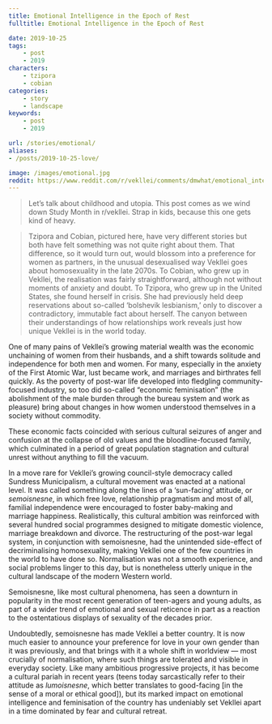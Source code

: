 ```yaml
---
title: Emotional Intelligence in the Epoch of Rest
fulltitle: Emotional Intelligence in the Epoch of Rest

date: 2019-10-25
tags:
    - post
    - 2019
characters:
    - tzipora
    - cobian
categories:
    - story
    - landscape
keywords:
    - post
    - 2019

url: /stories/emotional/
aliases:
- /posts/2019-10-25-love/

image: /images/emotional.jpg
reddit: https://www.reddit.com/r/vekllei/comments/dmwhat/emotional_intelligence_in_the_epoch_of_rest/
---
```


>Let’s talk about childhood and utopia. This post comes as we wind down Study Month in r/vekllei. Strap in kids, because this one gets kind of heavy.

>Tzipora and Cobian, pictured here, have very different stories but both have felt something was not quite right about them. That difference, so it would turn out, would blossom into a preference for women as partners, in the unusual desexualised way Vekllei goes about homosexuality in the late 2070s. To Cobian, who grew up in Vekllei, the realisation was fairly straightforward, although not without moments of anxiety and doubt. To Tzipora, who grew up in the United States, she found herself in crisis. She had previously held deep reservations about so-called ‘bolshevik lesbianism,’ only to discover a contradictory, immutable fact about herself. The canyon between their understandings of how relationships work reveals just how unique Vekllei is in the world today.

One of many pains of Vekllei’s growing material wealth was the economic unchaining of women from their husbands, and a shift towards solitude and independence for both men and women. For many, especially in the anxiety of the First Atomic War, lust became work, and marriages and birthrates fell quickly. As the poverty of post-war life developed into fledgling community-focused industry, so too did so-called “economic feminisation” (the abolishment of the male burden through the bureau system and work as pleasure) bring about changes in how women understood themselves in a society without commodity.

These economic facts coincided with serious cultural seizures of anger and confusion at the collapse of old values and the bloodline-focused family, which culminated in a period of great population stagnation and cultural unrest without anything to fill the vacuum.

In a move rare for Vekllei’s growing council-style democracy called Sundress Municipalism, a cultural movement was enacted at a national level. It was called something along the lines of a ‘sun-facing’ attitude, or *semoisnesne*, in which free love, relationship pragmatism and most of all, familial independence were encouraged to foster baby-making and marriage happiness. Realistically, this cultural ambition was reinforced with several hundred social programmes designed to mitigate domestic violence, marriage breakdown and divorce. The restructuring of the post-war legal system, in conjunction with semoisnesne, had the unintended side-effect of decriminalising homosexuality, making Vekllei one of the few countries in the world to have done so. Normalisation was not a smooth experience, and social problems linger to this day, but is nonetheless utterly unique in the cultural landscape of the modern Western world.

Semoisnesne, like most cultural phenomena, has seen a downturn in popularity in the most recent generation of teen-agers and young adults, as part of a wider trend of emotional and sexual reticence in part as a reaction to the ostentatious displays of sexuality of the decades prior.

Undoubtedly, semoisnesne has made Vekllei a better country. It is now much easier to announce your preference for love in your own gender than it was previously, and that brings with it a whole shift in worldview — most crucially of normalisation, where such things are tolerated and visible in everyday society. Like many ambitious progressive projects, it has become a cultural pariah in recent years (teens today sarcastically refer to their attitude as *lumoisnesne*, which better translates to good-facing \[in the sense of a moral or ethical good\]), but its marked impact on emotional intelligence and feminisation of the country has undeniably set Vekllei apart in a time dominated by fear and cultural retreat.
